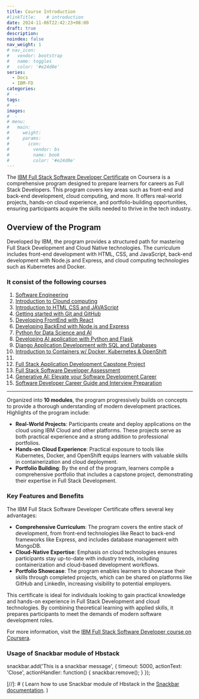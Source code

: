 ```yaml
---
title: Course Introduction
#linkTitle:    # introduction
date: 2024-11-06T22:42:23+08:00
draft: true
description:
noindex: false
nav_weight: 1
# nav_icon:
#   vendor: bootstrap
#   name: toggles
#   color: '#e24d0e'
series:
  - Docs
  - IBM-FD
categories:
#  -
tags:
#  -
images:
#  -
# menu:
#   main:
#     weight:
#     params:
#       icon:
#         vendor: bs
#         name: book
#         color: '#e24d0e'
---
```


The [IBM Full Stack Software Developer Certificate](https://www.coursera.org/professional-certificates/ibm-full-stack-cloud-developer) on Coursera is a comprehensive program designed to prepare learners for careers as Full Stack Developers. This program covers key areas such as front-end and back-end development, cloud computing, and more. It offers real-world projects, hands-on cloud experience, and portfolio-building opportunities, ensuring participants acquire the skills needed to thrive in the tech industry.

<!-- more -->

## Overview of the Program

Developed by IBM, the program provides a structured path for mastering Full Stack Development and Cloud Native technologies. The curriculum includes front-end development with HTML, CSS, and JavaScript, back-end development with Node.js and Express, and cloud computing technologies such as Kubernetes and Docker.

### It consist of the following courses

1. [Software Engineering](https://www.coursera.org/learn/introduction-to-software-engineering?specialization=ibm-full-stack-cloud-developer)
2. [Introduction to Clound computing](https://www.coursera.org/learn/introduction-to-cloud?specialization=ibm-full-stack-cloud-developer)
3. [Introduction to HTML CSS and JAVAScript](https://www.coursera.org/learn/html-css-javascript-for-web-developers?specialization=ibm-full-stack-cloud-developer)
4. [Getting started with Git and GitHub](https://www.coursera.org/learn/introduction-git-github?specialization=ibm-full-stack-cloud-developer)
5. [Developing FrontEnd with React](https://www.coursera.org/learn/front-end-react?specialization=ibm-full-stack-cloud-developer)
6. [Developing BackEnd with Node.js and Express](https://www.coursera.org/learn/back-end-nodejs-express?specialization=ibm-full-stack-cloud-developer)
7. [Python for Data Science and AI](https://www.coursera.org/learn/python-for-applied-data-science-ai?specialization=ibm-full-stack-cloud-developer)
8. [Developing AI application with Python and Flask](https://www.coursera.org/learn/ai-application-python-flask?specialization=ibm-full-stack-cloud-developer)
9. [Django Application Development with SQL and Databases](https://www.coursera.org/learn/django-application-development-sql-databases?specialization=ibm-full-stack-cloud-developer)
10. [Introduction to Containers w/ Docker, Kubernetes & OpenShift](https://www.coursera.org/learn/containers-kubernetes-openshift?specialization=ibm-full-stack-cloud-developer)
11. []()
12. [Full Stack Application Development Capstone Project](https://www.coursera.org/learn/full-stack-application-development-capstone?specialization=ibm-full-stack-cloud-developer)
13. [Full Stack Software Developer Assessment](https://www.coursera.org/learn/full-stack-software-developer-assessment?specialization=ibm-full-stack-cloud-developer)
14. [Generative AI: Elevate your Software Development Career](https://www.coursera.org/learn/generative-ai-elevate-software-development-career?specialization=ibm-full-stack-cloud-developer)
15. [Software Developer Career Guide and Interview Preparation](https://www.coursera.org/learn/software-developer-career-guide-interview-preparation?specialization=ibm-full-stack-cloud-developer)

---

Organized into **10 modules**, the program progressively builds on concepts to provide a thorough understanding of modern development practices. Highlights of the program include:

- **Real-World Projects**: Participants create and deploy applications on the cloud using IBM Cloud and other platforms. These projects serve as both practical experience and a strong addition to professional portfolios.
- **Hands-on Cloud Experience**: Practical exposure to tools like Kubernetes, Docker, and OpenShift equips learners with valuable skills in containerization and cloud deployment.
- **Portfolio Building**: By the end of the program, learners compile a comprehensive portfolio that includes a capstone project, demonstrating their expertise in Full Stack Development.

### Key Features and Benefits

The IBM Full Stack Software Developer Certificate offers several key advantages:

- **Comprehensive Curriculum**: The program covers the entire stack of development, from front-end technologies like React to back-end frameworks like Express, and includes database management with MongoDB.
- **Cloud-Native Expertise**: Emphasis on cloud technologies ensures participants stay up-to-date with industry trends, including containerization and cloud-based development workflows.
- **Portfolio Showcase**: The program enables learners to showcase their skills through completed projects, which can be shared on platforms like GitHub and LinkedIn, increasing visibility to potential employers.

This certificate is ideal for individuals looking to gain practical knowledge and hands-on experience in Full Stack Development and cloud technologies. By combining theoretical learning with applied skills, it prepares participants to meet the demands of modern software development roles.

For more information, visit the [IBM Full Stack Software Developer course on Coursera](https://www.coursera.org/professional-certificates/ibm-full-stack-cloud-developer).

### Usage of Snackbar module of Hbstack

snackbar.add('This is a snackbar message', {
timeout: 5000,
actionText: 'Close',
actionHandler: function() {
snackbar.remove();
}
});

[//]: # ( Learn how to use Snackbar module of Hbstack in the [Snackbar documentation](/docs/hbstack/snackbar). )
